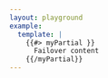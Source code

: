 ```yaml
---
layout: playground
example:
  template: |
    {{#> myPartial }}
      Failover content
    {{/myPartial}}
---
```

